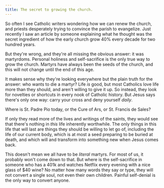 ```yaml
---
title: The secret to growing the church.
---
```


So often I see Catholic writers wondering how we can renew the church, and priests desperately trying to convince the parish to evangelize. Just recently I saw an article by someone explaining what he thought was the secret ingredient of how the early church grow 40% every decade for two hundred years.

But they're wrong, and they're all missing the obvious answer: it was martyrdoms. Personal holiness and self-sacrifice is the only true way to grow the church. Martyrs have always been the seeds of the church, and this will not change until the end of this age.

It makes sense why they're looking everywhere but the plain truth for the answer: who wants to die a martyr? Life *is* good, but most Catholics love life more than they should, and aren't willing to give it up. So instead, they look for novelties or shortcuts in every nook of Catholic history. But Jesus says there's only one way: carry your cross and deny yourself *daily*.

Where is St. Padre Pio today, or the Cure of Ars, or St. Francis de Sales?

If only they read more of the lives and writings of the saints, they would see that there's nothing in *this* life inherently worthwhile. The only things in this life that will last are things they should be willing to let go of, including the life of our current body, which is at most a seed preparing to be buried at death, and which will and transform into something new when Jesus comes back.

This doesn't mean we all have to be *literal* martyrs. For most of us, it probably won't come down to that. But where is the self-sacrifice in someone who has a 401k and watches Netflix every evening with a nice glass of $40 wine? No matter how many words they say or type, they will not convert a single soul, not even their own children. Painful self-denial is the only way to convert anyone.
